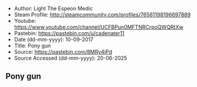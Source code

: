 - Author: Light The Espeon Medic
- Steam Profile: http://steamcommunity.com/profiles/76561198196697889
- Youtube: https://www.youtube.com/channel/UCFBPun0MFTNRCrpoQWQRtXw
- Pastebin: https://pastebin.com/u/cadenater11
- Date (dd-mm-yyyy): 10-09-2017
- Title: Pony gun
- Source: https://pastebin.com/8MRy4iPd
- Source Accessed (dd-mm-yyyy): 20-06-2025

## Pony gun
